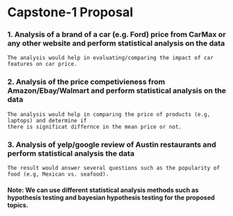 # Capstone-1 Proposal

###  1. Analysis of a brand of a car (e.g. Ford) price from CarMax or any other website and perform statistical analysis on the data 

    The analysis would help in evaluating/comparing the impact of car features on car price. 

###  2. Analysis of the price competivieness from Amazon/Ebay/Walmart and perform statistical analysis on the data

    The analysis would help in comparing the price of products (e.g, laptops) and determine if 
    there is significat differnce in the mean price or not.

###  3. Analysis of yelp/google review of Austin restaurants and perform statistical analysis the data

    The result would answer several questions such as the popularity of food (e.g, Mexican vs. seafood).
    


#### Note: We can use different statistical analysis methods such as hypothesis testing and bayesian hypothesis testing for the proposed topics.

